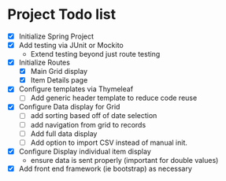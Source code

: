 # Project Todo list

- [x] Initialize Spring Project
- [x] Add testing via JUnit or Mockito
  - Extend testing beyond just route testing
- [x] Initialize Routes
  - [x] Main Grid display
  - [x] Item Details page
- [x] Configure templates via Thymeleaf
  - [ ] Add generic header template to reduce code reuse
- [x] Configure Data display for Grid
  - [ ] add sorting based off of date selection
  - [ ] add navigation from grid to records
  - [ ] Add full data display
  - [ ] Add option to import CSV instead of manual init.
- [x] Configure Display individual item display
  - ensure data is sent properly (important for double values)
- [x] Add front end framework (ie bootstrap) as necessary
